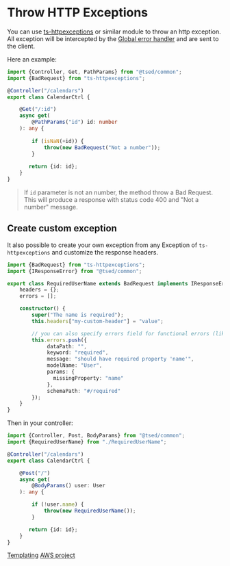 # Throw HTTP Exceptions

You can use [ts-httpexceptions](https://github.com/Romakita/ts-httpexceptions) or similar module to throw an http exception.
All exception will be intercepted by the [Global error handler](docs/middlewares/override/global-error-handler.md)
and are sent to the client.

Here an example:

```typescript
import {Controller, Get, PathParams} from "@tsed/common";
import {BadRequest} from "ts-httpexceptions";

@Controller("/calendars")
export class CalendarCtrl {

    @Get("/:id")
    async get(
        @PathParams("id") id: number
    ): any {
    
        if (isNaN(+id)) {
            throw(new BadRequest("Not a number"));
        }
       
       return {id: id};
    }
}
```

> If `id` parameter is not an number, the method throw a Bad Request.
This will produce a response with status code 400 and "Not a number" message.

## Create custom exception

It also possible to create your own exception from any Exception of `ts-httpexceptions` and customize the response headers.

```typescript
import {BadRequest} from "ts-httpexceptions";
import {IResponseError} from "@tsed/common";

export class RequiredUserName extends BadRequest implements IResponseError {
    headers = {};
    errors = [];

    constructor() {
        super("The name is required");
        this.headers["my-custom-header"] = "value";

        // you can also specify errors field for functional errors (like AJV validation).
        this.errors.push({
             dataPath: "",
             keyword: "required",
             message: "should have required property 'name'",
             modelName: "User",
             params: {
               missingProperty: "name"
             },
             schemaPath: "#/required"
        });
    }
}
```

Then in your controller:

```typescript
import {Controller, Post, BodyParams} from "@tsed/common";
import {RequiredUserName} from "./RequiredUserName";

@Controller("/calendars")
export class CalendarCtrl {

    @Post("/")
    async get(
        @BodyParams() user: User
    ): any {

        if (!user.name) {
            throw(new RequiredUserName());
        }

       return {id: id};
    }
}
```

<div class="guide-links">
<a href="#/tutorials/templating">Templating</a>
<a href="#/tutorials/aws">AWS project</a>
</div>